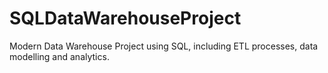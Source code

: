# SQLDataWarehouseProject
Modern Data Warehouse Project using SQL, including ETL processes, data modelling and analytics.
